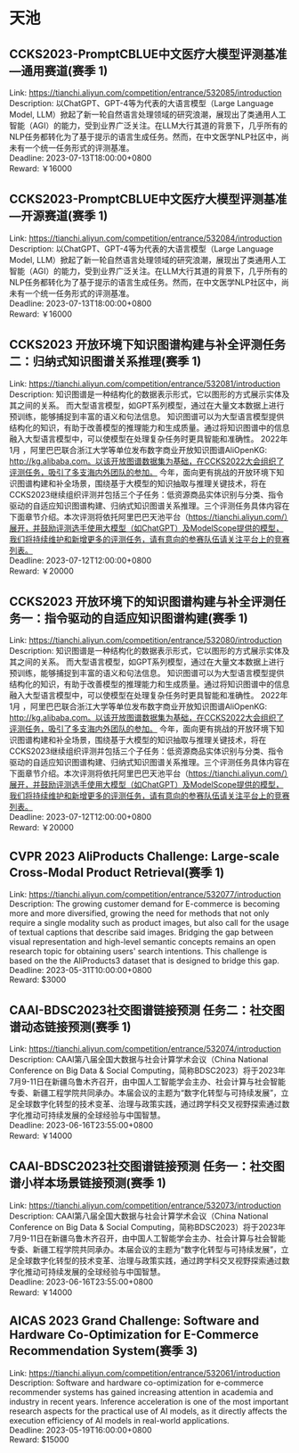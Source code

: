 # 天池



## CCKS2023-PromptCBLUE中文医疗大模型评测基准—通用赛道(赛季 1)

Link: https://tianchi.aliyun.com/competition/entrance/532085/introduction  
Description: 以ChatGPT、GPT-4等为代表的大语言模型（Large Language Model, LLM）掀起了新一轮自然语言处理领域的研究浪潮，展现出了类通用人工智能（AGI）的能力，受到业界广泛关注。在LLM大行其道的背景下，几乎所有的NLP任务都转化为了基于提示的语言生成任务。然而，在中文医学NLP社区中，尚未有一个统一任务形式的评测基准。  
Deadline: 2023-07-13T18:00:00+0800  
Reward: ￥16000  


## CCKS2023-PromptCBLUE中文医疗大模型评测基准—开源赛道(赛季 1)

Link: https://tianchi.aliyun.com/competition/entrance/532084/introduction  
Description: 以ChatGPT、GPT-4等为代表的大语言模型（Large Language Model, LLM）掀起了新一轮自然语言处理领域的研究浪潮，展现出了类通用人工智能（AGI）的能力，受到业界广泛关注。在LLM大行其道的背景下，几乎所有的NLP任务都转化为了基于提示的语言生成任务。然而，在中文医学NLP社区中，尚未有一个统一任务形式的评测基准。  
Deadline: 2023-07-13T18:00:00+0800  
Reward: ￥16000  


## CCKS2023 开放环境下知识图谱构建与补全评测任务二：归纳式知识图谱关系推理(赛季 1)

Link: https://tianchi.aliyun.com/competition/entrance/532081/introduction  
Description: 知识图谱是一种结构化的数据表示形式，它以图形的方式展示实体及其之间的关系。 而大型语言模型，如GPT系列模型，通过在大量文本数据上进行预训练，能够捕捉到丰富的语义和句法信息。 知识图谱可以为大型语言模型提供结构化的知识，有助于改善模型的推理能力和生成质量。通过将知识图谱中的信息融入大型语言模型中，可以使模型在处理复杂任务时更具智能和准确性。 2022年1月 ，阿里巴巴联合浙江大学等单位发布数字商业开放知识图谱AliOpenKG: http://kg.alibaba.com。以该开放图谱数据集为基础，在CCKS2022大会组织了评测任务，吸引了多支海内外团队的参加。
今年，面向更有挑战的开放环境下知识图谱构建和补全场景，围绕基于大模型的知识抽取与推理关键技术，将在CCKS2023继续组织评测并包括三个子任务：低资源商品实体识别与分类、指令驱动的自适应知识图谱构建、归纳式知识图谱关系推理。三个评测任务具体内容在下面章节介绍。本次评测将依托阿里巴巴天池平台（https://tianchi.aliyun.com/）展开，并鼓励评测选手使用大模型（如ChatGPT）及ModelScope提供的模型，我们将持续维护和新增更多的评测任务，请有意向的参赛队伍请关注平台上的竞赛列表。  
Deadline: 2023-07-12T12:00:00+0800  
Reward: ￥20000  


## CCKS2023 开放环境下的知识图谱构建与补全评测任务一：指令驱动的自适应知识图谱构建(赛季 1)

Link: https://tianchi.aliyun.com/competition/entrance/532080/introduction  
Description: 知识图谱是一种结构化的数据表示形式，它以图形的方式展示实体及其之间的关系。 而大型语言模型，如GPT系列模型，通过在大量文本数据上进行预训练，能够捕捉到丰富的语义和句法信息。 知识图谱可以为大型语言模型提供结构化的知识，有助于改善模型的推理能力和生成质量。通过将知识图谱中的信息融入大型语言模型中，可以使模型在处理复杂任务时更具智能和准确性。 2022年1月 ，阿里巴巴联合浙江大学等单位发布数字商业开放知识图谱AliOpenKG: http://kg.alibaba.com。以该开放图谱数据集为基础，在CCKS2022大会组织了评测任务，吸引了多支海内外团队的参加。
今年，面向更有挑战的开放环境下知识图谱构建和补全场景，围绕基于大模型的知识抽取与推理关键技术，将在CCKS2023继续组织评测并包括三个子任务：低资源商品实体识别与分类、指令驱动的自适应知识图谱构建、归纳式知识图谱关系推理。三个评测任务具体内容在下面章节介绍。本次评测将依托阿里巴巴天池平台（https://tianchi.aliyun.com/）展开，并鼓励评测选手使用大模型（如ChatGPT）及ModelScope提供的模型，我们将持续维护和新增更多的评测任务，请有意向的参赛队伍请关注平台上的竞赛列表。  
Deadline: 2023-07-12T12:00:00+0800  
Reward: ￥20000  


## CVPR 2023 AliProducts Challenge: Large-scale Cross-Modal Product Retrieval(赛季 1)

Link: https://tianchi.aliyun.com/competition/entrance/532077/introduction  
Description: The growing customer demand for E-commerce is becoming more and more diversified, growing the need for methods that not only require a single modality such as product images, but also call for the usage of textual captions that describe said images. Bridging the gap between visual representation and high-level semantic concepts remains an open research topic for obtaining users' search intentions. This challenge is based on the the AliProducts3 dataset that is designed to bridge this gap.  
Deadline: 2023-05-31T10:00:00+0800  
Reward: $3000  


## CAAI-BDSC2023社交图谱链接预测 任务二：社交图谱动态链接预测(赛季 1)

Link: https://tianchi.aliyun.com/competition/entrance/532074/introduction  
Description: CAAI第八届全国大数据与社会计算学术会议（China National Conference on Big Data & Social Computing，简称BDSC2023）将于2023年7月9-11日在新疆乌鲁木齐召开，由中国人工智能学会主办、社会计算与社会智能专委、新疆工程学院共同承办。本届会议的主题为“数字化转型与可持续发展”，立足全球数字化转型的技术变革、治理与政策实践，通过跨学科交叉视野探索通过数字化推动可持续发展的全球经验与中国智慧。  
Deadline: 2023-06-16T23:55:00+0800  
Reward: ￥14000  


## CAAI-BDSC2023社交图谱链接预测 任务一：社交图谱小样本场景链接预测(赛季 1)

Link: https://tianchi.aliyun.com/competition/entrance/532073/introduction  
Description: CAAI第八届全国大数据与社会计算学术会议（China National Conference on Big Data & Social Computing，简称BDSC2023）将于2023年7月9-11日在新疆乌鲁木齐召开，由中国人工智能学会主办、社会计算与社会智能专委、新疆工程学院共同承办。本届会议的主题为“数字化转型与可持续发展”，立足全球数字化转型的技术变革、治理与政策实践，通过跨学科交叉视野探索通过数字化推动可持续发展的全球经验与中国智慧。  
Deadline: 2023-06-16T23:55:00+0800  
Reward: ￥14000  


## AICAS 2023 Grand Challenge: Software and Hardware Co-Optimization for E-Commerce Recommendation System(赛季 3)

Link: https://tianchi.aliyun.com/competition/entrance/532061/introduction  
Description: Software and hardware co-optimization for e-commerce recommender systems has gained increasing attention in academia and industry in recent years. Inference acceleration is one of the most important research aspects for the practical use of AI models, as it directly affects the execution efficiency of AI models in real-world applications.  
Deadline: 2023-05-19T16:00:00+0800  
Reward: $15000  

